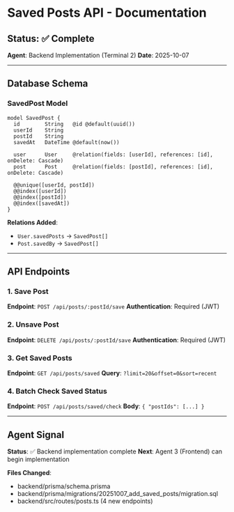 # Saved Posts API - Documentation

## Status: ✅ Complete
**Agent**: Backend Implementation (Terminal 2)
**Date**: 2025-10-07

---

## Database Schema

### SavedPost Model

```prisma
model SavedPost {
  id        String   @id @default(uuid())
  userId    String
  postId    String
  savedAt   DateTime @default(now())

  user      User     @relation(fields: [userId], references: [id], onDelete: Cascade)
  post      Post     @relation(fields: [postId], references: [id], onDelete: Cascade)

  @@unique([userId, postId])
  @@index([userId])
  @@index([postId])
  @@index([savedAt])
}
```

**Relations Added**:
- `User.savedPosts` → `SavedPost[]`
- `Post.savedBy` → `SavedPost[]`

---

## API Endpoints

### 1. Save Post
**Endpoint**: `POST /api/posts/:postId/save`
**Authentication**: Required (JWT)

### 2. Unsave Post
**Endpoint**: `DELETE /api/posts/:postId/save`
**Authentication**: Required (JWT)

### 3. Get Saved Posts
**Endpoint**: `GET /api/posts/saved`
**Query**: `?limit=20&offset=0&sort=recent`

### 4. Batch Check Saved Status
**Endpoint**: `POST /api/posts/saved/check`
**Body**: `{ "postIds": [...] }`

---

## Agent Signal
**Status**: ✅ Backend implementation complete
**Next**: Agent 3 (Frontend) can begin implementation

**Files Changed**:
- backend/prisma/schema.prisma
- backend/prisma/migrations/20251007_add_saved_posts/migration.sql  
- backend/src/routes/posts.ts (4 new endpoints)
